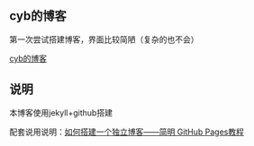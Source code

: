 ## cyb的博客

第一次尝试搭建博客，界面比较简陋（复杂的也不会）

[cyb的博客](https://lcccyb.cc/)

## 说明

本博客使用jekyll+github搭建

配套说用说明：[如何搭建一个独立博客——简明 GitHub Pages教程](https://www.jianshu.com/p/05289a4bc8b2)
